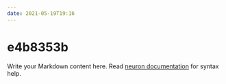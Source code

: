 ```yaml
---
date: 2021-05-19T19:16
---
```


# e4b8353b

Write your Markdown content here. Read [neuron documentation](https://neuron.zettel.page/2011404.html) for syntax help.

